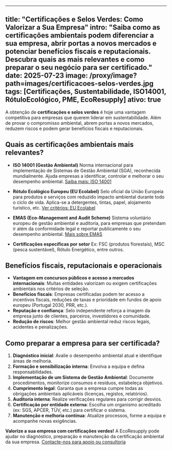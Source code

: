 ---

title: "Certificações e Selos Verdes: Como Valorizar a Sua Empresa"
intro: "Saiba como as certificações ambientais podem diferenciar a sua empresa, abrir portas a novos mercados e potenciar benefícios fiscais e reputacionais. Descubra quais as mais relevantes e como preparar o seu negócio para ser certificado."
date: 2025-07-23
image: /proxy/image?path=images/certificacoes-selos-verdes.jpg
tags:  [Certificações, Sustentabilidade, ISO14001, RótuloEcológico, PME, EcoResupply]
ativo: true
-----------

A obtenção de **certificações e selos verdes** é hoje uma vantagem competitiva para empresas que querem liderar em sustentabilidade. Além de provar o compromisso ambiental, abrem portas a novos mercados, reduzem riscos e podem gerar benefícios fiscais e reputacionais.

## Quais as certificações ambientais mais relevantes?

* **ISO 14001 (Gestão Ambiental)**
  Norma internacional para implementação de Sistemas de Gestão Ambiental (SGA), reconhecida mundialmente. Ajuda empresas a identificar, controlar e melhorar o seu desempenho ambiental.
  [Saiba mais: ISO 14001](https://www.iso.org/about)

* **Rótulo Ecológico Europeu (EU Ecolabel)**
  Selo oficial da União Europeia para produtos e serviços com reduzido impacto ambiental durante todo o ciclo de vida. Aplica-se a detergentes, tintas, papel, alojamento turístico, etc.
  [Ver critérios: EU Ecolabel](https://environment.ec.europa.eu/topics/circular-economy/eu-ecolabel_en)

* **EMAS (Eco-Management and Audit Scheme)**
  Sistema voluntário europeu de gestão ambiental e auditoria, para empresas que pretendam ir além da conformidade legal e reportar publicamente o seu desempenho ambiental.
  [Mais sobre EMAS](https://ec.europa.eu/environment/emas/index_en.htm)

* **Certificações específicas por setor**
  Ex: FSC (produtos florestais), MSC (pesca sustentável), Rótulo Energético, entre outros.

## Benefícios fiscais, reputacionais e operacionais

* **Vantagem em concursos públicos e acesso a mercados internacionais**: Muitas entidades valorizam ou exigem certificações ambientais nos critérios de seleção.
* **Benefícios fiscais**: Empresas certificadas podem ter acesso a incentivos fiscais, reduções de taxas e prioridade em fundos de apoio europeu (Portugal 2030, PRR, etc.).
* **Reputação e confiança**: Selo independente reforça a imagem da empresa junto de clientes, parceiros, investidores e comunidade.
* **Redução de riscos**: Melhor gestão ambiental reduz riscos legais, acidentes e penalizações.

## Como preparar a empresa para ser certificada?

1. **Diagnóstico inicial**: Avalie o desempenho ambiental atual e identifique áreas de melhoria.
2. **Formação e sensibilização interna**: Envolva a equipa e defina responsabilidades.
3. **Implementação de um Sistema de Gestão Ambiental**: Documente procedimentos, monitorize consumos e resíduos, estabeleça objetivos.
4. **Cumprimento legal**: Garanta que a empresa cumpre todas as obrigações ambientais aplicáveis (licenças, registos, relatórios).
5. **Auditoria interna**: Realize verificações regulares para corrigir desvios.
6. **Certificação por entidade externa**: Escolha um organismo acreditado (ex: SGS, APCER, TÜV, etc.) para certificar o sistema.
7. **Manutenção e melhoria contínua**: Atualize processos, forme a equipa e acompanhe novas exigências.

**Valorize a sua empresa com certificações verdes!**
A EcoResupply pode ajudar no diagnóstico, preparação e manutenção da certificação ambiental da sua empresa.
[Contacte-nos para apoio ou consultoria](https://ph7x.pt/Home/Contact)
